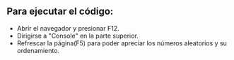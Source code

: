 Para ejecutar el código:
------------------------
- Abrir el navegador y presionar F12.
- Dirigirse a "Console" en la parte superior.
- Refrescar la página(F5) para poder apreciar los números aleatorios y su ordenamiento.
